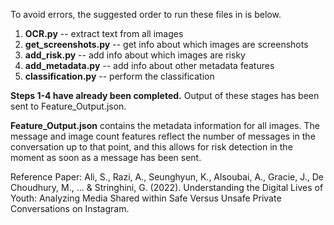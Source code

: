 To avoid errors, the suggested order to run these files in is below.

1. **OCR.py** -- extract text from all images
2. **get_screenshots.py**  -- get info about which images are screenshots
3. **add_risk.py** -- add info about which images are risky
4. **add_metadata.py** -- add info about other metadata features
5. **classification.py** -- perform the classification

**Steps 1-4 have already been completed.** Output of these stages has been sent to Feature_Output.json.

**Feature_Output.json** contains the  metadata information for all images.
The message and image count features reflect the number of messages in the conversation up to that point,
and this allows for risk detection in the moment as soon as a message has been sent.

Reference Paper: Ali, S., Razi, A., Seunghyun, K., Alsoubai, A., Gracie, J., De Choudhury, M., ... & Stringhini, G. (2022). Understanding the Digital Lives of Youth: Analyzing Media Shared within Safe Versus Unsafe Private Conversations on Instagram.
